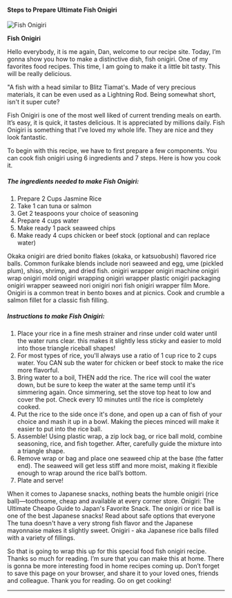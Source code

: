             

#### Steps to Prepare Ultimate Fish Onigiri

![Fish Onigiri](https://img-global.cpcdn.com/recipes/b65a091507a16ed1/751x532cq70/fish-onigiri-recipe-main-photo.jpg)

**Fish Onigiri**

Hello everybody, it is me again, Dan, welcome to our recipe site. Today, I’m gonna show you how to make a distinctive dish, fish onigiri. One of my favorites food recipes. This time, I am going to make it a little bit tasty. This will be really delicious.

"A fish with a head similar to Blitz Tiamat's. Made of very precious materials, it can be even used as a Lightning Rod. Being somewhat short, isn't it super cute?

Fish Onigiri is one of the most well liked of current trending meals on earth. It’s easy, it is quick, it tastes delicious. It is appreciated by millions daily. Fish Onigiri is something that I’ve loved my whole life. They are nice and they look fantastic.

To begin with this recipe, we have to first prepare a few components. You can cook fish onigiri using 6 ingredients and 7 steps. Here is how you cook it.

##### The ingredients needed to make Fish Onigiri:

1.  Prepare 2 Cups Jasmine Rice
2.  Take 1 can tuna or salmon
3.  Get 2 teaspoons your choice of seasoning
4.  Prepare 4 cups water
5.  Make ready 1 pack seaweed chips
6.  Make ready 4 cups chicken or beef stock (optional and can replace water)

Okaka onigiri are dried bonito flakes (okaka, or katsuobushi) flavored rice balls. Common furikake blends include nori seaweed and egg, ume (pickled plum), shiso, shrimp, and dried fish. onigiri wrapper onigiri machine onigiri wrap onigiri mold onigiri wrapping onigiri wrapper plastic onigiri packaging onigiri wrapper seaweed nori onigiri nori fish onigiri wrapper film More. Onigiri is a common treat in bento boxes and at picnics. Cook and crumble a salmon fillet for a classic fish filling.

##### Instructions to make Fish Onigiri:

1.  Place your rice in a fine mesh strainer and rinse under cold water until the water runs clear. this makes it slightly less sticky and easier to mold into those triangle riceball shapes!
2.  For most types of rice, you'll always use a ratio of 1 cup rice to 2 cups water. You CAN sub the water for chicken or beef stock to make the rice more flavorful.
3.  Bring water to a boil, THEN add the rice. The rice will cool the water down, but be sure to keep the water at the same temp until it's simmering again. Once simmering, set the stove top heat to low and cover the pot. Check every 10 minutes until the rice is completely cooked.
4.  Put the rice to the side once it's done, and open up a can of fish of your choice and mash it up in a bowl. Making the pieces minced will make it easier to put into the rice ball.
5.  Assemble! Using plastic wrap, a zip lock bag, or rice ball mold, combine seasoning, rice, and fish together. After, carefully guide the mixture into a triangle shape.
6.  Remove wrap or bag and place one seaweed chip at the base (the fatter end). The seaweed will get less stiff and more moist, making it flexible enough to wrap around the rice ball’s bottom.
7.  Plate and serve!

When it comes to Japanese snacks, nothing beats the humble onigiri (rice ball)—toothsome, cheap and available at every corner store. Onigiri: The Ultimate Cheapo Guide to Japan's Favorite Snack. The onigiri or rice ball is one of the best Japanese snacks! Read about safe options that everyone The tuna doesn't have a very strong fish flavor and the Japanese mayonnaise makes it slightly sweet. Onigiri - aka Japanese rice balls filled with a variety of fillings.

So that is going to wrap this up for this special food fish onigiri recipe. Thanks so much for reading. I’m sure that you can make this at home. There is gonna be more interesting food in home recipes coming up. Don’t forget to save this page on your browser, and share it to your loved ones, friends and colleague. Thank you for reading. Go on get cooking!

* * *